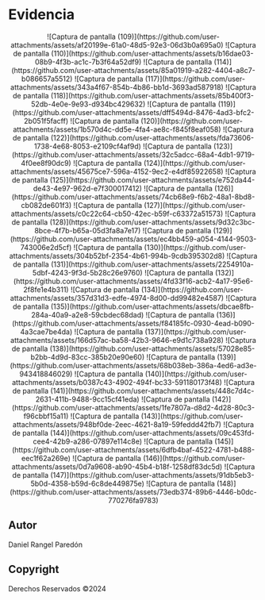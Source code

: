 # Evidencia
<p align="center">
    ![Captura de pantalla (109)](https://github.com/user-attachments/assets/af20199e-61a0-48d5-92e3-06d3b0a695a0)
![Captura de pantalla (110)](https://github.com/user-attachments/assets/b16dae03-08b9-4f3b-ac1c-7b3f64a52df9)
![Captura de pantalla (114)](https://github.com/user-attachments/assets/85a01919-a282-4404-a8c7-b086657a5512)
![Captura de pantalla (117)](https://github.com/user-attachments/assets/343a4f67-854b-4b86-bb1d-3693ad587918)
![Captura de pantalla (118)](https://github.com/user-attachments/assets/85b400f3-52db-4e0e-9e93-d934bc429632)
![Captura de pantalla (119)](https://github.com/user-attachments/assets/dff5494d-8476-4ad3-bfc2-2b051f5facff)
![Captura de pantalla (120)](https://github.com/user-attachments/assets/1b570d4c-dd5e-4fa4-ae8c-f845f8eaf058)
![Captura de pantalla (122)](https://github.com/user-attachments/assets/fda73606-1738-4e68-8053-e2109cf4af9d)
![Captura de pantalla (123)](https://github.com/user-attachments/assets/32c5adcc-68a4-4db1-9719-4f0ee8f90dc9)
![Captura de pantalla (124)](https://github.com/user-attachments/assets/45675ce7-596a-4152-9ec2-e4df85922658)
![Captura de pantalla (125)](https://github.com/user-attachments/assets/e752da44-de43-4e97-962d-e7f300017412)
![Captura de pantalla (126)](https://github.com/user-attachments/assets/74cb68e9-f6b2-48a1-8bd8-cb082de601f3)
![Captura de pantalla (127)](https://github.com/user-attachments/assets/c0c22c64-cb50-42ec-b59f-c63372a51573)
![Captura de pantalla (128)](https://github.com/user-attachments/assets/9d32c3bc-8bce-4f7b-b65a-05d3fa8a7e17)
![Captura de pantalla (129)](https://github.com/user-attachments/assets/ec4bb459-a054-4144-9503-743006e2d5cf)
![Captura de pantalla (130)](https://github.com/user-attachments/assets/304b52bf-2354-4b61-994b-9cdb395302d8)
![Captura de pantalla (131)](https://github.com/user-attachments/assets/2254910a-5dbf-4243-9f3d-5b28c26e9760)
![Captura de pantalla (132)](https://github.com/user-attachments/assets/4fd33f16-acb2-4a17-95e6-2f8fe1e4b311)
![Captura de pantalla (134)](https://github.com/user-attachments/assets/357d31d3-edfe-4974-8d00-dd99482e4587)
![Captura de pantalla (135)](https://github.com/user-attachments/assets/dbcae8fb-284a-40a9-a2e8-59cbdec68dad)
![Captura de pantalla (136)](https://github.com/user-attachments/assets/f84185fc-0930-4ead-b090-4a3cae7be4da)
![Captura de pantalla (137)](https://github.com/user-attachments/assets/166d57ac-ba58-42b3-9646-e9d1c738a928)
![Captura de pantalla (138)](https://github.com/user-attachments/assets/57028e85-b2bb-4d9d-83cc-385b20e90e60)
![Captura de pantalla (139)](https://github.com/user-attachments/assets/68b038eb-386a-4ed6-ad3e-943418846029)
![Captura de pantalla (140)](https://github.com/user-attachments/assets/b0387c43-4902-494f-bc33-591180173f48)
![Captura de pantalla (141)](https://github.com/user-attachments/assets/448c7d4c-2631-411b-9488-9cc15cf41eda)
![Captura de pantalla (142)](https://github.com/user-attachments/assets/1fe7807a-d8d2-4d28-80c3-f96cbbf15a11)
![Captura de pantalla (143)](https://github.com/user-attachments/assets/948bf0de-2eec-4621-8a19-59feddd42fb7)
![Captura de pantalla (144)](https://github.com/user-attachments/assets/09c453fd-cee4-42b9-a286-07897e114c8e)
![Captura de pantalla (145)](https://github.com/user-attachments/assets/6dfb4baf-4522-4781-b488-eec1f62a269e)
![Captura de pantalla (146)](https://github.com/user-attachments/assets/0d7a9608-ab90-45b4-b18f-1258df83dc5d)
![Captura de pantalla (147)](https://github.com/user-attachments/assets/91db5eb3-5b0d-4358-b59d-6c8de449875e)
![Captura de pantalla (148)](https://github.com/user-attachments/assets/73edb374-89b6-4446-b0dc-770276fa9783)


    
</p>

## Autor
Daniel Rangel Paredón

## Copyright
Derechos Reservados ©2024
